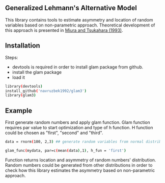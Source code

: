 

## Generalized Lehmann's Alternative Model

This library contains tools to estimate asymmetry and location of random variables based on non-parametric approach.
Theoretical development of this approach is presented in [Miura and Tsukahara (1993)](http://www3.stat.sinica.edu.tw/statistica/j3n1/j3n17/j3n17.htm). 


## Installation

Steps:

- devtools is required in order to install glam package from github. 
- install the glam package
- load it

```bash
library(devtools)
install_github('navruzbek1992/glam3')
library(glam3)
```


## Example

First generate random numbers and apply glam function. Glam function requires par value to start optimization and type of h function. H function could be chosen as "first", "second" and "third". 

```bash
data = rnorm(100, 2,3) ## generate random variables from normal distribution.

glam_func(mydata, par=c(mean(data),1), h_fun = 'first')
```
Function returns location and asymmetry of random numbers' distribution. Random numbers could be generated from other distributions in order to check how this library estimates the asymmetry based on non-parametric approach.
